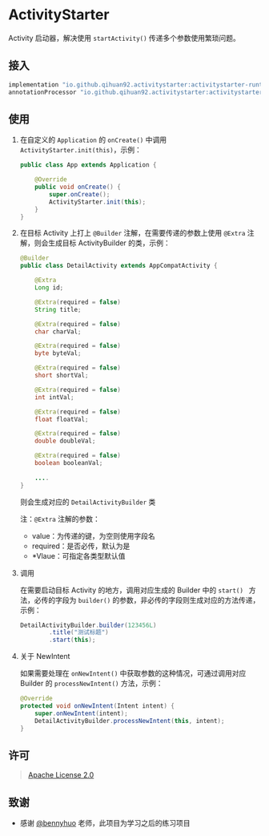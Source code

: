 # ActivityStarter

Activity 启动器，解决使用 `startActivity()` 传递多个参数使用繁琐问题。

## 接入

```groovy
implementation "io.github.qihuan92.activitystarter:activitystarter-runtime:$latest_version"
annotationProcessor "io.github.qihuan92.activitystarter:activitystarter-compiler:$latest_version"
```

## 使用

1. 在自定义的 `Application` 的 `onCreate()` 中调用 `ActivityStarter.init(this)`，示例：

   ```java
   public class App extends Application {
   
       @Override
       public void onCreate() {
           super.onCreate();
           ActivityStarter.init(this);
       }
   }
   ```

2. 在目标 Activity 上打上 `@Builder` 注解，在需要传递的参数上使用 `@Extra` 注解，则会生成目标 ActivityBuilder 的类，示例：

   ```java
   @Builder
   public class DetailActivity extends AppCompatActivity {
   
       @Extra
       Long id;
   
       @Extra(required = false)
       String title;
   
       @Extra(required = false)
       char charVal;
   
       @Extra(required = false)
       byte byteVal;
   
       @Extra(required = false)
       short shortVal;
   
       @Extra(required = false)
       int intVal;
   
       @Extra(required = false)
       float floatVal;
   
       @Extra(required = false)
       double doubleVal;
   
       @Extra(required = false)
       boolean booleanVal;
     
       ....
   }
   ```

   则会生成对应的 `DetailActivityBuilder` 类

   注：`@Extra` 注解的参数：
   
   - value：为传递的键，为空则使用字段名
   - required：是否必传，默认为是
   - *Vlaue：可指定各类型默认值
   
3. 调用

   在需要启动目标 Activity 的地方，调用对应生成的 Builder 中的 `start() ` 方法，必传的字段为 `builder()` 的参数，非必传的字段则生成对应的方法传递，示例：

   ```java
   DetailActivityBuilder.builder(123456L)
           .title("测试标题")
           .start(this);
   ```

4. 关于 NewIntent

   如果需要处理在 `onNewIntent()` 中获取参数的这种情况，可通过调用对应 Builder 的 `processNewIntent()` 方法，示例：

   ```java
   @Override
   protected void onNewIntent(Intent intent) {
       super.onNewIntent(intent);
       DetailActivityBuilder.processNewIntent(this, intent);
   }
   ```

## 许可

> [Apache License 2.0](https://github.com/qihuan92/ActivityStarter/blob/master/LICENSE)

## 致谢

- 感谢 [@bennyhuo](https://github.com/bennyhuo) 老师，此项目为学习之后的练习项目

